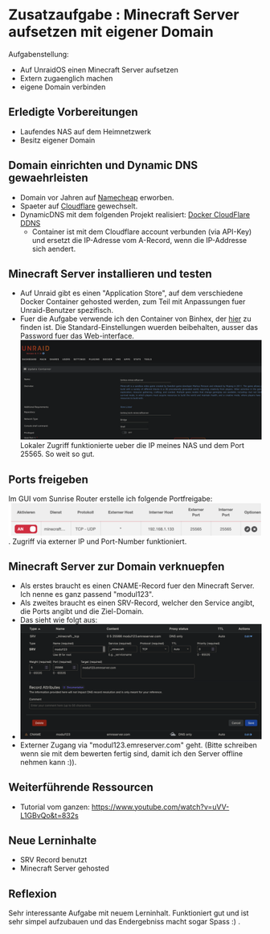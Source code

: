 # Zusatzaufgabe : Minecraft Server aufsetzen mit eigener Domain

Aufgabenstellung:
- Auf UnraidOS einen Minecraft Server aufsetzen
- Extern zugaenglich machen
- eigene Domain verbinden
## Erledigte Vorbereitungen
- Laufendes NAS auf dem Heimnetzwerk
- Besitz eigener Domain
## Domain einrichten und Dynamic DNS gewaehrleisten
- Domain vor Jahren auf [Namecheap](https://www.namecheap.com/) erworben.
- Spaeter auf [Cloudflare](https://www.cloudflare.com/en-gb/) gewechselt.
- DynamicDNS mit dem folgenden Projekt realisiert: [Docker CloudFlare DDNS](https://github.com/oznu/docker-cloudflare-ddns)
  - Container ist mit dem Cloudflare account verbunden (via API-Key) und ersetzt die IP-Adresse vom A-Record, wenn die IP-Addresse sich aendert.
## Minecraft Server installieren und testen
- Auf Unraid gibt es einen "Application Store", auf dem verschiedene Docker Container gehosted werden, zum Teil mit Anpassungen fuer Unraid-Benutzer spezifisch.
- Fuer die Aufgabe verwende ich den Container von Binhex, der [hier](https://registry.hub.docker.com/r/binhex/arch-minecraftserver/) zu finden ist. Die Standard-Einstellungen wuerden beibehalten, ausser das Password fuer das Web-interface.
![Unraid Minecraft install](images/unraid.png)
Lokaler Zugriff funktionierte ueber die IP meines NAS und dem Port 25565. So weit so gut.
## Ports freigeben
Im GUI vom Sunrise Router erstelle ich folgende Portfreigabe:
![Sunrise Port Freigabe](images/sunrise.png). 
Zugriff via externer IP und Port-Number funktioniert.
## Minecraft Server zur Domain verknuepfen
- Als erstes braucht es einen CNAME-Record fuer den Minecraft Server. Ich nenne es ganz passend "modul123".
- Als zweites braucht es einen SRV-Record, welcher den Service angibt, die Ports angibt und die Ziel-Domain.
- Das sieht wie folgt aus:
- ![Cloudflare setup](images/cloudflarsetup.png)
- Externer Zugang via "modul123.emreserver.com" geht. (Bitte schreiben wenn sie mit dem bewerten fertig sind, damit ich den Server offline nehmen kann :)).

## Weiterführende Ressourcen 
- Tutorial vom ganzen: https://www.youtube.com/watch?v=uVV-L1GBvQo&t=832s
## Neue Lerninhalte
- SRV Record benutzt
- Minecraft Server gehosted

## Reflexion
Sehr interessante Aufgabe mit neuem Lerninhalt. Funktioniert gut und ist sehr simpel aufzubauen und das Endergebniss macht sogar Spass :) .


